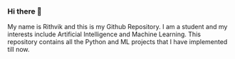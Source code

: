 ### Hi there 👋
My name is Rithvik and this is my Github Repository. I am a student and my interests include Artificial Intelligence and Machine Learning. This repository contains all the Python and ML projects that I have implemented till now. 

<!--
**rithvik-709/rithvik-709** is a ✨ _special_ ✨ repository because its `README.md` (this file) appears on your GitHub profile.
